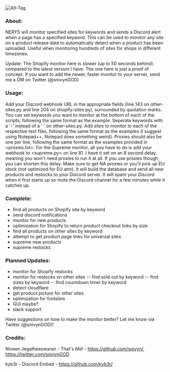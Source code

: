 ![Alt-Tag](https://i.imgur.com/V5ERvU4.png)
### About:
NERYS will monitor specified sites for keywords and sends a Discord alert when a page has a specified keyword. This can be used to monitor any site on a product release date to automatically detect when a product has been uploaded. Useful when monitoring hundreds of sites for shops in different timezones.

Update: The Shopify monitor here is slower (up to 50 seconds behind) compared to the latest version I have. The one here is just a proof of concept. If you want to add the newer, faster monitor to your server, send me a DM on Twitter (@snivynGOD)

### Usage:
Add your Discord webhook URL in the appropriate fields (line 143 on other-sites.py and line 204 on shopify-sites.py), surrounded by quotation marks. You can set keywords you want to monitor at the bottom of each of the scripts, following the same format as the example. Seperate keywords with a '-' instead of a ' ' on other-sites.py. Add sites to monitor to each of the respective text files, following the same format as the examples (I suggest using Notepad++, Notepad does something weird). Proxies should also be one per line, following the same format as the examples provided in <proxies.txt>. For the Supreme monitor, all you have to do is add your webhook to <supreme.py> on line 81. I have it set on an 8 second delay, meaning you won't need proxies to run it at all. If you use proxies though, you can shorten this delay. Make sure to get NA proxies or you'll pick up EU stock (not optimized for EU atm). It will build the database and send all new products and restocks to your Discord server. It will spam your Discord when it first starts up so mute the Discord channel for a few minutes while it catches up.

### Complete:
- find all products on Shopify site by keyword
- send discord notifications
- monitor for new products
- optimization for Shopify to return product checkout links by size
- find all products on other sites by keyword
- attempt to get product page links for universal sites
- supreme new products
- supreme restocks

### Planned Updates:
- monitor for Shopify restocks
- monitor for restocks on other sites
-- find sold out by keyword
-- find sizes by keyword
-- find countdown timer by keyword
- detect cloudflare
- get product picture for other sites
- optimization for footsites
- GUI maybe?
- slack support

Have suggestions on how to make the monitor better? Let me know via Twitter (@snivynGOD)!

### Credits:
Niveen Jegatheeswaran - That's Me! - https://github.com/snivyn/, https://twitter.com/snivynGOD

kyb3r - Discord Embed - https://github.com/kyb3r/
